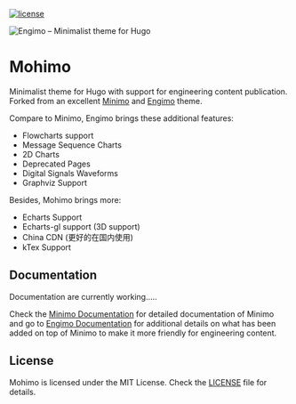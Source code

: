 [![license](https://img.shields.io/github/license/achary/minimo-eng.svg?style=for-the-badge)](https://github.com/achary/minimo/blob/master/LICENSE)

![Engimo – Minimalist theme for Hugo](https://raw.githubusercontent.com/achary/engimo/master/images/tn.png)

# Mohimo

Minimalist theme for Hugo with support for engineering content publication. Forked from an excellent [Minimo](https://minimo.netlify.com/) and [Engimo](https://raw.githubusercontent.com/achary/engimo/master/images/tn.png) theme.

Compare to Minimo, Engimo brings these additional features:

- Flowcharts support
- Message Sequence Charts
- 2D Charts
- Deprecated Pages
- Digital Signals Waveforms
- Graphviz Support

Besides, Mohimo brings more:

- Echarts Support
- Echarts-gl support (3D support)
- China CDN (更好的在国内使用)
- kTex Support

## Documentation

Documentation are currently working.....

Check the [Minimo Documentation](https://minimo.netlify.com/docs/) for detailed documentation of Minimo and go to [Engimo Documentation](https://engimo.netlify.com/docs/) for additional details on what has been added on top of Minimo to make it more friendly for engineering content.

## License

Mohimo is licensed under the MIT License. Check the [LICENSE](https://github.com/achary/engimo/blob/master/LICENSE) file for details.
